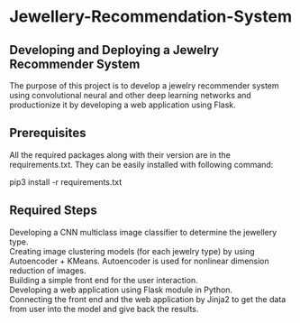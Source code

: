 # Jewellery-Recommendation-System
## Developing and Deploying a Jewelry Recommender System
The purpose of this project is to develop a jewelry recommender system using convolutional neural and other deep learning networks and productionize it by developing a web application using Flask.
## Prerequisites
All the required packages along with their version are in the requirements.txt. They can be easily installed with following command:

pip3 install -r requirements.txt

## Required Steps
Developing a CNN multiclass image classifier to determine the jewellery type.  
Creating image clustering models (for each jewelry type) by using Autoencoder + KMeans. Autoencoder is used for nonlinear dimension reduction of images.  
Building a simple front end for the user interaction.  
Developing a web application using Flask module in Python.  
Connecting the front end and the web application by Jinja2 to get the data from user into the model and give back the results.  
